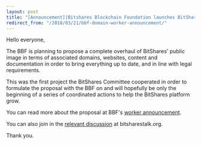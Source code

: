 ```yaml
---
layout: post
title: "[Announcement]|Bitshares Blockchain Foundation launches BitShares' Public Presentation plan"
redirect_from: "/2018/03/21/bbf-domain-worker-announcement/"
---
```


Hello everyone,

The BBF is planning to propose a complete overhaul of BitShares' public image in terms of associated domains, websites, content and documentation in order to bring everything up to date, and in line with legal requirements.

This was the first project the BitShares Committee cooperated in order to formulate the proposal with the BBF on  and will hopefully be only the beginning of a series of coordinated actions to help the BitShares platform grow.

You can read more about the proposal at BBF's [worker announcement](http://www.bitshares.foundation/workers/2018-04-general-presentation).

You can also join in the [relevant discussion](https://bitsharestalk.org/index.php?topic=26167.0) at bitsharestalk.org.

Thank you.
